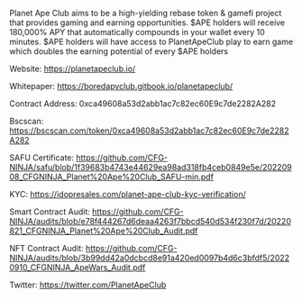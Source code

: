 Planet Ape Club aims to be a high-yielding rebase token & gamefi project that provides gaming and earning opportunities. $APE holders will receive 180,000% APY that automatically compounds in your wallet every 10 minutes. $APE holders will have access to PlanetApeClub play to earn game which doubles the earning potential of every $APE holders

Website: https://planetapeclub.io/

Whitepaper: https://boredapyclub.gitbook.io/planetapeclub/

Contract Address: 0xca49608a53d2abb1ac7c82ec60E9c7de2282A282

Bscscan: https://bscscan.com/token/0xca49608a53d2abb1ac7c82ec60E9c7de2282A282

SAFU Certificate: https://github.com/CFG-NINJA/safu/blob/1f39683b4743e44629ea98ad318fb4ceb0849e5e/20220908_CFGNINJA_Planet%20Ape%20Club_SAFU-min.pdf

KYC: https://idopresales.com/planet-ape-club-kyc-verification/

Smart Contract Audit: https://github.com/CFG-NINJA/audits/blob/e78f444267d6deaa4263f7bbcd540d534f230f7d/20220821_CFGNINJA_Planet%20Ape%20Club_Audit.pdf

NFT Contract Audit: https://github.com/CFG-NINJA/audits/blob/3b99dd42a0dcbcd8e91a420ed0097b4d6c3bfdf5/20220910_CFGNINJA_ApeWars_Audit.pdf

Twitter: https://twitter.com/PlanetApeClub

